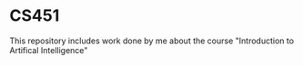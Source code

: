 # CS451
This repository includes work done by me about the course "Introduction to Artifical Intelligence"

